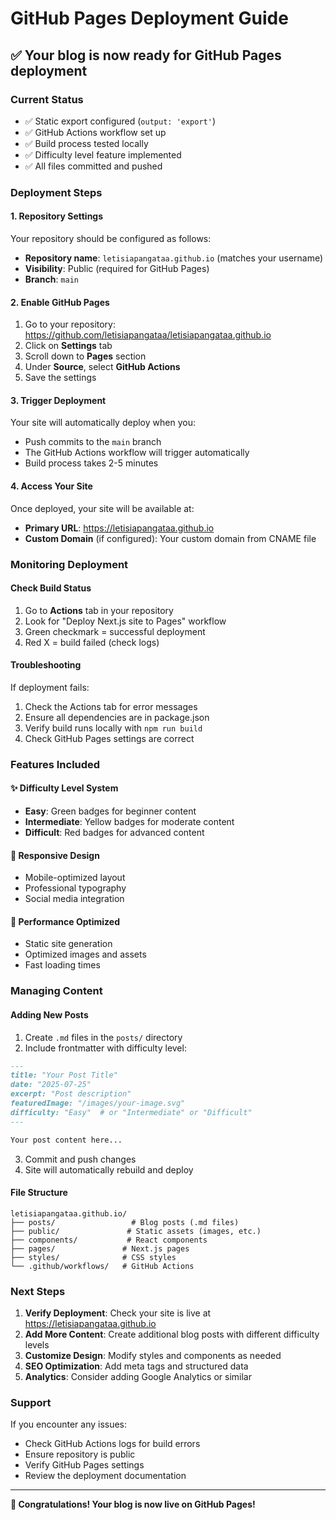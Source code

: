 # GitHub Pages Deployment Guide

## ✅ Your blog is now ready for GitHub Pages deployment

### Current Status

- ✅ Static export configured (`output: 'export'`)
- ✅ GitHub Actions workflow set up
- ✅ Build process tested locally
- ✅ Difficulty level feature implemented
- ✅ All files committed and pushed

### Deployment Steps

#### 1. Repository Settings

Your repository should be configured as follows:

- **Repository name**: `letisiapangataa.github.io` (matches your username)
- **Visibility**: Public (required for GitHub Pages)
- **Branch**: `main`

#### 2. Enable GitHub Pages

1. Go to your repository: <https://github.com/letisiapangataa/letisiapangataa.github.io>
2. Click on **Settings** tab
3. Scroll down to **Pages** section
4. Under **Source**, select **GitHub Actions**
5. Save the settings

#### 3. Trigger Deployment

Your site will automatically deploy when you:

- Push commits to the `main` branch
- The GitHub Actions workflow will trigger automatically
- Build process takes 2-5 minutes

#### 4. Access Your Site

Once deployed, your site will be available at:

- **Primary URL**: <https://letisiapangataa.github.io>
- **Custom Domain** (if configured): Your custom domain from CNAME file

### Monitoring Deployment

#### Check Build Status

1. Go to **Actions** tab in your repository
2. Look for "Deploy Next.js site to Pages" workflow
3. Green checkmark = successful deployment
4. Red X = build failed (check logs)

#### Troubleshooting

If deployment fails:

1. Check the Actions tab for error messages
2. Ensure all dependencies are in package.json
3. Verify build runs locally with `npm run build`
4. Check GitHub Pages settings are correct

### Features Included

#### ✨ Difficulty Level System

- **Easy**: Green badges for beginner content
- **Intermediate**: Yellow badges for moderate content  
- **Difficult**: Red badges for advanced content

#### 📱 Responsive Design

- Mobile-optimized layout
- Professional typography
- Social media integration

#### 🚀 Performance Optimized

- Static site generation
- Optimized images and assets
- Fast loading times

### Managing Content

#### Adding New Posts

1. Create `.md` files in the `posts/` directory
2. Include frontmatter with difficulty level:

```markdown
---
title: "Your Post Title"
date: "2025-07-25"
excerpt: "Post description"
featuredImage: "/images/your-image.svg"
difficulty: "Easy"  # or "Intermediate" or "Difficult"
---

Your post content here...
```

3. Commit and push changes
4. Site will automatically rebuild and deploy

#### File Structure

```
letisiapangataa.github.io/
├── posts/                 # Blog posts (.md files)
├── public/               # Static assets (images, etc.)
├── components/           # React components
├── pages/               # Next.js pages
├── styles/              # CSS styles
└── .github/workflows/   # GitHub Actions
```

### Next Steps

1. **Verify Deployment**: Check your site is live at <https://letisiapangataa.github.io>
2. **Add More Content**: Create additional blog posts with different difficulty levels
3. **Customize Design**: Modify styles and components as needed
4. **SEO Optimization**: Add meta tags and structured data
5. **Analytics**: Consider adding Google Analytics or similar

### Support

If you encounter any issues:

- Check GitHub Actions logs for build errors
- Ensure repository is public
- Verify GitHub Pages settings
- Review the deployment documentation

---

**🎉 Congratulations! Your blog is now live on GitHub Pages!**
